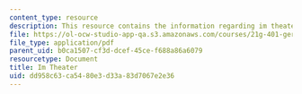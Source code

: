 ```yaml
---
content_type: resource
description: This resource contains the information regarding im theater.
file: https://ol-ocw-studio-app-qa.s3.amazonaws.com/courses/21g-401-german-i-fall-2008/dd958c63ca5480e3d33a83d7067e2e36_MIT21G_401F08_theater.pdf
file_type: application/pdf
parent_uid: b0ca1507-cf3d-dcef-45ce-f688a86a6079
resourcetype: Document
title: Im Theater
uid: dd958c63-ca54-80e3-d33a-83d7067e2e36
---
```

